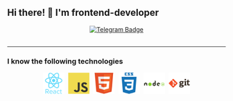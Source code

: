 ## Hi there! 👋 I'm frontend-developer
<div id="header" align="center">

<div id="badges__social">
		<a href="https://t.me/nikita_0071">
			<img src="https://img.shields.io/badge/telegram-blue?logo=telegram&logoColor=white&style=for-the-badge"
				alt="Telegram Badge" />
		</a>
	</div>

<img src="https://komarev.com/ghpvc/?username=Racio-begin&style=flat-square&color=blue" alt="" />
</div>

---

### I know the following technologies
<div id="my-techs" align="center">
	<img src="https://github.com/devicons/devicon/blob/master/icons/react/react-original-wordmark.svg" title="React"
		alt="React" width="50" height="50" />&nbsp;
	<img src="https://github.com/devicons/devicon/blob/master/icons/javascript/javascript-original.svg" title="JavaScript"
		alt="JavaScript" width="50" height="50" />&nbsp;
	<img src="https://github.com/devicons/devicon/blob/master/icons/html5/html5-original.svg" title="HTML5" alt="HTML"
		width="50" height="50" />&nbsp;
	<img src="https://github.com/devicons/devicon/blob/master/icons/css3/css3-plain-wordmark.svg" title="CSS3" alt="CSS"
		width="50" height="50" />&nbsp;
	<img src="https://github.com/devicons/devicon/blob/master/icons/nodejs/nodejs-original-wordmark.svg" title="NodeJS"
		alt="NodeJS" width="50" height="50" />&nbsp;
	<img src="https://github.com/devicons/devicon/blob/master/icons/git/git-original-wordmark.svg" title="Git" **alt="Git"
		width="50" height="50" />
	<!-- <img src="https://icons8.ru/icon/EPbEfEa7o8CB/postman-is-the-only-complete-api-development-environment" title="Postman" **alt="Postman"
		width="50" height="50" /> -->
</div>
